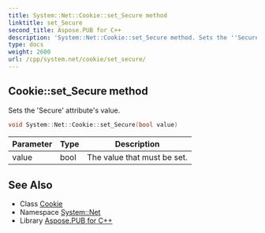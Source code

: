 ```yaml
---
title: System::Net::Cookie::set_Secure method
linktitle: set_Secure
second_title: Aspose.PUB for C++
description: 'System::Net::Cookie::set_Secure method. Sets the ''Secure'' attribute''s value in C++.'
type: docs
weight: 2600
url: /cpp/system.net/cookie/set_secure/
---
```

## Cookie::set_Secure method


Sets the 'Secure' attribute's value.

```cpp
void System::Net::Cookie::set_Secure(bool value)
```


| Parameter | Type | Description |
| --- | --- | --- |
| value | bool | The value that must be set. |

## See Also

* Class [Cookie](../)
* Namespace [System::Net](../../)
* Library [Aspose.PUB for C++](../../../)
